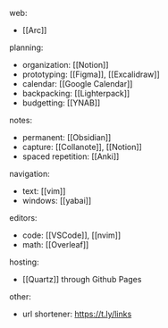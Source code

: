 web:
- [[Arc]]

planning:
- organization: [[Notion]]
- prototyping: [[Figma]], [[Excalidraw]]
- calendar: [[Google Calendar]]
- backpacking: [[Lighterpack]]
- budgetting: [[YNAB]]

notes:
- permanent: [[Obsidian]]
- capture: [[Collanote]], [[Notion]] 
- spaced repetition: [[Anki]]

navigation:
- text: [[vim]]
- windows: [[yabai]]

editors:
- code: [[VSCode]], [[nvim]]
- math: [[Overleaf]]

hosting:
- [[Quartz]] through Github Pages

other:
- url shortener: https://t.ly/links
